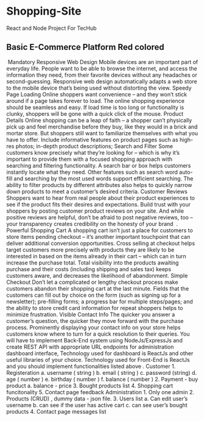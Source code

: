 # Shopping-Site
React and Node Project For TecHub

Basic E-Commerce Platform
Red colored 
​
- 
​
Mandatory
Responsive Web Design
Mobile devices are an important part of everyday life. People want to be able to browse the
internet, and access the information they need, from their favorite devices without any
headaches or second-guessing. Responsive web design automatically adapts a web store to
the mobile device that’s being used without distorting the view.
Speedy Page Loading
Online shoppers want convenience – and they won’t stick around if a page takes forever to
load. The online shopping experience should be seamless and easy. If load time is too long
or functionality is clunky, shoppers will be gone with a quick click of the mouse.
Product Details
Online shopping can be a leap of faith – a shopper can’t physically pick up and feel
merchandise before they buy, like they would in a brick and mortar store. But shoppers still
want to familiarize themselves with what you have to offer.
Include informative features on product pages such as high-res photos; in-depth product
descriptions;
Search and Filter
Some customers know precisely what they’re looking for – which is why it’s important to
provide them with a focused shopping approach with searching and filtering functionality. A
search bar or box helps customers instantly locate what they need.
Other features such as search word auto-fill and searching by the most used words support
efficient searching. The ability to filter products by different attributes also helps to quickly
narrow down products to meet a customer’s desired criteria.
Customer Reviews
Shoppers want to hear from real people about their product experiences to see if the product
fits their desires and expectations. Build trust with your shoppers by posting customer
product reviews on your site. And while positive reviews are helpful, don’t be afraid to post
negative reviews, too – your transparency creates credibility on the honesty of your brand
​
.
Powerful Shopping Cart
A shopping cart isn’t just a place for customers to store items pending checkout – it’s
another important touchpoint that can deliver additional conversion opportunities. Cross
selling at checkout helps target customers more precisely with products they are likely to be
interested in based on the items already in their cart – which can in turn increase the
purchase total.
Total visibility into the products awaiting purchase and their costs (including shipping and
sales tax) keeps customers aware, and decreases the likelihood of abandonment.
Simple Checkout
Don’t let a complicated or lengthy checkout process make customers abandon their
shopping cart at the last minute. Fields that the customers can fill out by choice on the form
(such as signing up for a newsletter); pre-filling forms; a progress bar for multiple
steps/pages; and the ability to store credit card information for repeat shoppers helps to
minimize frustration.
Visible Contact Info
The quicker you answer a customer’s question, the quicker they move forward with
the purchase process. Prominently displaying your contact info on your store helps
customers know where to turn for a quick resolution to their queries.
You will have to implement Back-End system using  NodeJs/ExpressJs and create
REST API with appropriate URL endpoints  for administration dashboard interface,
Technology used for dashboard is ReactJs and other useful libraries of your choice.
Technology used for Front-End is ReactJs and you should implement functionalities
listed above .
Customer
1.
Registeration
a.
username ( string )
b.
email ( string )
c.
password (string)
d.
age ( number )
e.
birthday ( number )
f.
balance ( number )
2.
Payment - buy product
a.
balance - price
3.
Bought products list
4.
Shopping cart funcitonality
5.
Contact page feedback
Administration
1.
Only one admin
2.
Products (CRUD) , dummy data - json file.
3.
Users list
a.
Can edit user’s username
b.
can see if the user has active cart
c.
can see user’s bought products
4.
Contact page messages list
